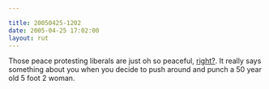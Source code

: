 ```yaml
---

title: 20050425-1202
date: 2005-04-25 17:02:00
layout: rut
---
```


<p> Those peace protesting liberals are just oh so peaceful, <a href="http://www.columbiatribune.com/2005/Apr/20050424Feat001.asp">right?</a>.
It really says something about you when you decide to push around
and punch a 50 year old 5 foot 2 woman.</p>

